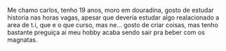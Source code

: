 Me chamo carlos, tenho 19 anos, moro em douradina, gosto de estudar historia nas horas vagas, apesar que deveria estudar algo realacionado a area de t.i, que e o que curso, mas ne...
gosto de criar coisas, mas tenho bastante preguiça ai meu hobby acaba sendo sair pra beber com os magnatas.
